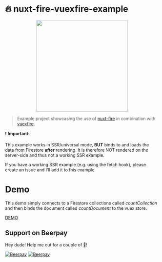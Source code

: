 # 🔥 nuxt-fire-vuexfire-example

<p align="center"><img align="center" height="300px" src="https://nuxt-fire-demo.firebaseapp.com/logo_text.png"/></p>

> Example project showcasing the use of [nuxt-fire](https://github.com/lupas/nuxt-fire) in combination with [vuexfire](https://github.com/vuejs/vuefire/tree/master/packages/vuexfire).

❗️ **Important:**

This example works in SSR/universal mode, **BUT** binds to and loads the data from Firestore **after** rendering. It is therefore NOT rendered on the server-side and thus not a working SSR example.

If you have a working SSR example (e.g. using the fetch hook), please create an issue and I'll add it to this example.

# Demo

This demo simply connects to a Firestore collections called _countCollection_ and then binds the document called _countDocument_ to the vuex store.

[DEMO](https://nuxt-fire-vuexfire.firebaseapp.com/)

## Support on Beerpay
Hey dude! Help me out for a couple of :beers:!

[![Beerpay](https://beerpay.io/lupas/nuxt-fire-vuexfire-example/badge.svg?style=beer-square)](https://beerpay.io/lupas/nuxt-fire-vuexfire-example)  [![Beerpay](https://beerpay.io/lupas/nuxt-fire-vuexfire-example/make-wish.svg?style=flat-square)](https://beerpay.io/lupas/nuxt-fire-vuexfire-example?focus=wish)